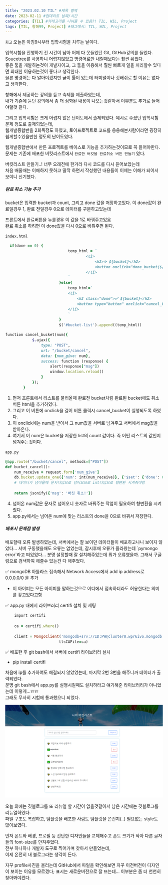 ```yaml
---
title: "2023.02.10 TIL" #제목 영역
date: 2023-02-11 #업데이트 날짜/시간
categories: [TIL] #카테고리를 나눠줄 수 있음?! TIL, WIL, Project
tags: [TIL, 항해99, Project] #태그예시: TIL, WIL, Project
---
```


`회고`
오늘은 아침9시부터 입학시험을 치루는 날이다.

입학시험을 진행하기 전 시간이 남아 어제 다 못들었던 Git, GitHub강의를 들었다.  
Soucetree를 사용하니 어렵지않았고 명령어로만 내릴때보다는 훨씬 쉬웠다.  
좋은 툴을 개발하는것이 개발자이고, 그 툴을 이용해서 훨씬 빠르게 일을 처리할수 있다면 최대한 이용하는것이 좋다고 생각한다.  
물론 명령어는 다 알아야겠지만 굳이 툴이 있는데 터미널이나 깃배쉬로 할 이유는 없다고 생각한다.

항해에서 제공하는 강의를 듣고 숙제를 제출하였는데,  
내가 기존에 듣던 강의에서 좀 더 심화된 내용이 나오는것같아서 이부분도 추가로 들어야할것 같다.

그리고 입학시험은 크게 어렵지 않은 난이도에서 출제되었다. 예시로 주셨던 입학시험 문제 정도로 출제되었는데,  
웹개발종합반을 2회독정도 하였고, 토이프로젝트로 코드를 응용해본사람이라면 굉장히 쉽게할수있을만한 정도의 난이도였다.

웹개발종합반에서 만든 프로젝트를 베이스로 기능을 추가하는것이므로 꼭 들어야한다.
문제는 기존에 배포한 버킷리스트에서 `완료한 버킷을 완료취소 버튼 만들기` 였다.

버킷리스트 만들기..! 너무 오래전에 한거라 다시 코드를 다시 뜯어보았는데  
처음 배울때는 이해하지 못하고 딸깍 하면서 작성했던 내용들이 이제는 이해가 되어서 보이니 신기했다.

<h5><strong>완료 취소 기능 추가</strong></h5>
bucket은 입력한 bucket과 count, 그리고 done 값을 저장하고있다.  
이 done값이 완료일경우 1, 완료 전일경우 0으로 데이터를 구분하고있는데

프론트에서 완료버튼을 누를경우 이 값을 1로 바꿔주고있음  
완료 취소를 하려면 이 done값을 다시 0으로 바꿔주면 된다.

`index.html`

```ruby
  if(done == 0) {
                            temp_html = `
                                    <li>
                                        <h2>✨ ${bucket}</h2>
                                        <button onclick="done_bucket(${num})" type="button" class="btn btn-outline-primary">완료!</button>
                                    </li>
                            `
                        }else{
                            temp_html=`
                            <li>
                                <h2 class="done">✅ ${bucket}</h2>
                                <button type="button" onclick="cancel_bucket(${num})" type="button" class="btn btn-outline-danger">취소</button>
                            </li>
                            `
                        }
                        $('#bucket-list').append((temp_html))
```

```ruby
function cancel_bucket(num){
            $.ajax({
                type: "POST",
                url: "/bucket/cancel",
                data: {num_give: num},
                success: function (response) {
                    alert(response["msg"])
                    window.location.reload()
                }
            });
        }
```

1.  먼저 프론트에서 리스트를 불러올때 완료전 bucket처럼 완료된 bucket에도 취소 버튼 html을 추가하였다.
2.  그리고 이 버튼에 onclick을 걸어 버튼 클릭시 cancel_bucket이 실행되도록 하였다.
3.  이 onclick에는 num을 받아서 그 num값을 서버로 넘겨주고 서버에서 msg값을 받아온다.
4.  여기서 이 num은 bucket을 저장한 list의 count 값이다. 즉 어떤 리스트의 값인지 넘겨주는것이다.

`app.py`

```ruby
@app.route("/bucket/cancel", methods=["POST"])
def bucket_cancel():
    num_receive = request.form['num_give']
    db.bucket.update_one({'num': int(num_receive)}, {'$set': {'done': 0}})
    # 데이터가 넘어올때 문자타입으로 넘어오므로 int타입으로 형변환 시켜줘야함

    return jsonify({'msg': '버킷 취소!'})
```

4. 넘어온 num값은 문자로 넘어오니 숫자로 바꿔주는 작업이 필요하여 형변환을 시켜줬다.
5. app.py에서는 넘어온 num에 맞는 리스트의 done을 0으로 바꿔서 저장한다.

<h5><strong>배포시 문제점 발생</strong></h5>
배포할때 오류 발생하였는데, 서버에서는 잘 보이던 데이터들이 배포하고나니 보이지 않았다...  
서버 구동했을때도 오류는 없었는데, 잠시후에 오류가 올라왔는데
`pymongo error`라고 떠있었다...  
분명 설정할때 잘 설치해주었는데 뭐가 오류였을까. 그래서 구글링으로 검색하여 해줄수 있는건 다 해주었다.

✅ mongoDB 아틀라스 접속해서 Network Access에서 add ip address로 0.0.0.0/0 을 추가

- 이 아이피는 모든 아이피를 말하는것으로 어디에서 접속하더라도 허용한다는 의미를 갖고있다고함

✅ app.py 내에서 라이브러리 certifi 설치 및 세팅

```ruby
    import certifi

    ca = certifi.where()

    client = MongoClient('mongodb+srv://ID:PW@cluster0.wpr6ivo.mongodb.net/?retryWrites=true&w=majority',
                        tlsCAFile=ca)
```

✅ 배포한 후 git bash에서 서버에 certifi 라이브러리 설치

- pip install certifi

처음에 ip를 추가하여도 해결되지 않았었는데, 마지막 2번 3번을 해주니까 데이터가 출력되었다.  
분명 git bash에서 app.py를 실행시킬때도 설치하라고 얘기해준 라이브러리가 아니었는데 이렇게...ㅠㅠ  
그래도 무사히 시험에 통과했으니 되었다.

<img src="https://raw.githubusercontent.com/kim-junz/kim-junz.github.io/76246b6c2e97b23efcd0adc8d3b5a8b10e07d743/_posts/2023/post_img/23-02-10/01.png">

오늘 외에는 깃블로그를 또 리뉴얼 할 시간이 없을것같아서 남은 시간에는 깃블로그를 리뉴얼하였다.  
파일 구조도 복잡하고, 템플릿을 배포한 사람도 템플릿을 쓴건지(..) 필요없는 style도 많아보였다.

먼저 폰트와 배경, 프로필 등 간단한 디자인들을 교체해주고 폰트 크기가 작아 다른 글자들의 font-size를 만져주었다.  
전부 하나하나 개발자 도구로 찍어가며 찾아서 만들었는데,  
이제 온전히 내 블로그라는 생각이 든다.

자꾸 profile사진을 올리는데 GitHub에서 파일을 확인해보면 자꾸 이전버전이 디자인이 보이는 이유를 모르겠다;
표시는 새로운버전으로 잘 뜨는데...
이부분은 좀 더 천천히 찾아봐야겠다.
